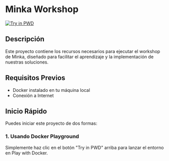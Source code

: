 # Minka Workshop

[![Try in PWD](https://raw.githubusercontent.com/play-with-docker/stacks/master/assets/images/button.png)](https://labs.play-with-docker.com/?stack=https://raw.githubusercontent.com/pcastellanos-minka/workshop/refs/heads/master/dockercompose-cloud.yml)

## Descripción
Este proyecto contiene los recursos necesarios para ejecutar el workshop de Minka, diseñado para facilitar el aprendizaje y la implementación de nuestras soluciones.

## Requisitos Previos
- Docker instalado en tu máquina local
- Conexión a Internet

## Inicio Rápido
Puedes iniciar este proyecto de dos formas:

### 1. Usando Docker Playground
Simplemente haz clic en el botón "Try in PWD" arriba para lanzar el entorno en Play with Docker.

